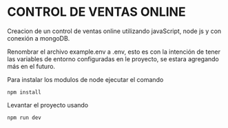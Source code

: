 # CONTROL DE VENTAS ONLINE
Creacion de un control de ventas online utilizando javaScript, node js y con conexión a mongoDB.

Renombrar el archivo example.env a .env, esto es con la intención de
tener las variables de entorno configuradas en le proyecto, se estara
agregando más en el futuro.


Para instalar los modulos de node ejecutar el comando

```````````
npm install
```````````


Levantar el proyecto usando

```````````
npm run dev
```````````

